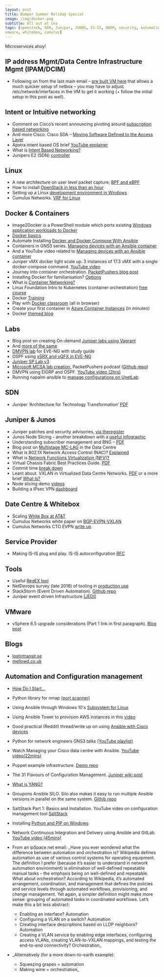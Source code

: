 ```yaml
---
layout: post
title: Bumper Summer Holiday Special
image: /img/docker.png
subtitle: All out at sea
tags: [openstack, SDN, Juniper, JUNOS, IS-IS, DWDM, security, automation, orchestration, intent, linux, docker, containers, labs, eve-ng, 
vmware, whitebox, cumulus]
---
```


Microservices ahoy!

## IP address Mgmt/Data Centre Infrastructure Mgmt (IPAM/DCIM)
* Following on from the last main email – [pre built VM here](http://www.stubarea51.net/2016/11/29/netbox-ipamdcim-what-all-network-engineers-beg-for/) that allows a much quicker setup of netbox – you may have to adjust /etc/network/interfaces in the VM to get it working (+ follow the initial setup in this post as well).

## Intent or Intuitive networking
* Comment on Cisco’s recent announcing pivoting around [subscription based networking](https://networkingnerd.net/2017/06/22/subscription-defined-networking/)
* And more Cisco. Cisco SDA – [Moving Software Defined to the Access Layer](http://datanetworkingtalk.com/cisco-sda-moving-software-defined-to-the-access-layer/)
* Apstra intent based OS brief [YouTube explainer](http://go.apstra.com/video-intent-based-networking-system-explainer)
* What is [Intent Based Networking?](https://virtualizationreview.com/articles/2017/06/27/intent-based-networking.aspx?m=1)
* Junipers E2 (SDN) [controller](https://forums.juniper.net/t5/SDN-and-NFV-Era/Introduction-to-the-E2-Controller/ba-p/309721)

## Linux
* A new architecture on user level packet capture; [BPF and eBPF](https://jvns.ca/blog/2017/06/28/notes-on-bpf---ebpf/)
* How to install [OpenStack in less than an hour](https://www.linux.com/blog/learn/chapter/OpenStack/2017/7/how-install-openstack-less-hour)
* Setting up a Linux [development environment in Windows](https://nickjanetakis.com/blog/create-an-awesome-linux-development-environment-in-windows-with-vmware)
* Cumulus Networks. [VRF for Linux](https://cumulusnetworks.com/blog/vrf-for-linux/)

## Docker & Containers
* Image2Docker  is a PowerShell module which ports existing [Windows application workloads to Docker](https://github.com/docker/communitytools-image2docker-win)
* [Docker basics](https://thenewstack.io/docker-basics-part-zero-care-containers-microservices-anyway/)
* Automate Installing [Docker and Docker Compose With Ansible](https://nickjanetakis.com/blog/automate-installing-docker-and-docker-compose-with-ansible)
* Containers in GNS3 series. [Managing devices with an Ansible container](https://gns3.com/news/article/containers-in-gns3-series-managi)
* And a YouTube video related to [Managing devices with an Ansible container](https://www.youtube.com/watch?v=ToVRZIWLx5U&feature=youtu.be)
* Juniper vMX docker light scale up. 3 instances of 17.3 vMX with a single docker-compose command. [YouTube video](https://www.youtube.com/watch?v=p76TzDSvp7M&feature=youtu.be)
* Journey into container orchestration. [PacketPushers blog post](http://packetpushers.net/journey-container-orchestration-1-introduction/)
* Installing Docker for familiarisation? [Options](https://nickjanetakis.com/blog/should-you-use-the-docker-toolbox-or-docker-for-mac-windows)
* What is [Container Networking?](https://cumulusnetworks.com/blog/what-is-container-networking/)
* Linux Foundation Intro to Kubernetes (container orchestration) [free course](https://www.edx.org/course/introduction-kubernetes-linuxfoundationx-lfs158x)
* Docker [Training](http://training.play-with-docker.com/?)
* Play with [Docker classroom](http://training.play-with-docker.com/alacart/) (all in browser)
* Create your first container in [Azure Container Instances](https://docs.microsoft.com/en-us/azure/container-instances/container-instances-quickstart) (in minutes)
* Docker [themed blog](https://blog.alexellis.io/tag/docker/)

## Labs
* Blog post on creating On-demand [Juniper labs using Vagrant](http://www.fredrikholmberg.com/2016/04/on-demand-juniper-labs-using-vagrant/)
* And [more of the same](https://keepingitclassless.net/2015/03/go-go-gadget-networking-lab/)
* [DMVPN lab](http://ablongobr.blogspot.co.uk/2017/06/dmvpn-implementation-eve-lab-v3-link.html?m=1) for EVE-NG with study guide
* OSPF using [vSRX and vQFX in EVE-NG](https://jncie.eu/ospf-between-a-srx-cluster-and-a-standalone-srx-on-eve/)
* [Juniper SP Lab v3](http://sk1f3r.ru/jlab)
* [Microsoft MCSA lab creation.](http://packetpushers.net/podcast/podcasts/datanauts-092-microsoft-mcsa-lab-creation-chef/) PacketPushers podcast ([Github repo](https://github.com/SDBrett/mcsa_lab)) 
* DMVPN using EIGRP and OSPF. [YouTube video (2hrs)](https://www.youtube.com/watch?v=_PIVvj_oRz8&feature=youtu.be)
* Running napalm-ansible to [manage configurations on UnetLab](https://www.forwardingflows.net/managing_unetlab_napalm_ansible/)

## SDN
* Juniper ‘Architecture for Technology Transformation’ [PDF](http://www.juniper.net/assets/kr/kr/local/pdf/whitepapers/2000633-en.pdf)

## Juniper & Junos
* Juniper patches and security advisories, [via theregister](https://www.theregister.co.uk/2017/07/13/juniper_bugfest/)
* Junos Node Slicing - another breakdown with a [useful infographic](http://www.itbusinessedge.com/blogs/it-unmasked/juniper-networks-applies-node-slicing-to-create-virtual-networks.html?)
* Understanding subscriber management and BNG – [PDF](http://www.juniper.net/documentation/en_US/design-and-architecture/service-provider-edge/information-products/topic-collections/understanding-subscriber-mgmt.pdf)
* Blog post on [Multistage MC-LAG](https://packet-expert.org/2017/04/11/multistage-mc-lag-in-data-center/) in the Data Centre
* What is 802.1X Network Access Control (NAC)? [Explained](http://www.juniper.net/us/en/products-services/what-is/802-1x-nac/) 
* What is [Network Functions Virtualization (NFV)?](http://www.juniper.net/us/en/products-services/what-is/network-functions-virtualization/) 
* Virtual Chassis Fabric Best Practices Guide. [PDF](https://files.acrobat.com/a/preview/9d35932b-ad31-442b-b953-9e5a1183aae3)
* Commit time [break down](https://forums.juniper.net/t5/Network-OS/commit-comment-quot-Why-is-this-taking-so-long-quot/ta-p/307911)
* Leant about. VXLAN in Virtualized Data Centre Networks. [PDF](https://files.acrobat.com/a/preview/ff92f725-a90d-4163-92a1-7b8d1a75a8fc) or a more brief [What Is?](http://www.juniper.net/us/en/products-services/what-is/vxlan/)
* Node slicing demo [videos](http://forums.juniper.net/t5/Network-OS/Junos-Node-Slicing-Demo-Videos/ta-p/310578)
* Building a IPsec VPN [dashboard](https://0x2142.com/?p=375)

## Date Centre & Whitebox
* Scaling [White Box at AT&T](http://about.att.com/innovationblog/scaling_white_box)
* Cumulus Networks white paper on [BGP-EVPN-VXLAN](https://cumulusnetworks.com/learn/web-scale-networking-resources/white-papers/bgp-evpn-vxlan/)
* Cumulus Networks CTO EVPN [write up](https://cumulusnetworks.com/blog/evpn-cumulus-linux-makes-cto-yell-booyah/)

## Service Provider
* Making IS-IS plug and play. IS-IS autoconfiguration [RFC](https://tools.ietf.org/html/rfc8196)

## Tools
* Useful [RegEX tool](http://www.regexpal.com/)
* NetDevops survey (late 2016) of tooling in [production use](https://interestingtraffic.nl/2017/03/27/insights-from-the-netdevops-fall-2016-survey/)
* StackStorm (Event Driven Automation). [Github repo](https://github.com/StackStorm/st2)
* Juniper event driven Infrastructure [(JEDI)](https://saltstack.com/webinar-saltstack-juniper-event-driven-infrastructure-for-software-defined-networks/)

## VMware
* vSphere 6.5 upgrade considerations (Part 1 link in first paragraph). [Blog post](https://blogs.vmware.com/vsphere/2017/07/vsphere-6-5-upgrade-considerations-part-2.html)

## Blogs
* [lostintransit.se](http://lostintransit.se/)
* [mellowd.co.uk](https://mellowd.co.uk/ccie/)

## Automation and Configuration management
* [How Do I Start...](http://blog.ipspace.net/2017/06/how-do-i-start-automating-network.html?m=1)
* Python library for nmap [(port scanner)](http://xael.org/pages/python-nmap-en.html)
* Using Ansible through Windows 10's [Subsystem for Linux](https://www.jeffgeerling.com/blog/2017/using-ansible-through-windows-10s-subsystem-linux)
* Using Ansible Tower to provision AWS instances in this [video](https://www.ansible.com/zero-to-100?)
* Good practical (Reddit) thread/write up on using [Ansible with Cisco devices](https://www.reddit.com/r/networking/comments/6ljtpo/bossing_cisco_around_with_ansible/)
* Python for network engineers GNS3 talks [(YouTube playlist)](https://www.youtube.com/playlist?list=PLhfrWIlLOoKPn7T9FtvbOWX8GxgsFFNwn)
* Watch Managing your Cisco data centre with Ansible. [YouTube video(22mins)](https://www.youtube.com/watch?v=oy1DQXFSCEw&feature=youtu.be)
* Puppet example infrastructure. [Demo repo](https://github.com/bitfield/control-repo)
* The 31 Flavours of Configuration Management. [Juniper wiki post](http://forums.juniper.net/t5/Automation/The-31-Flavors-of-Configuration-Management/ta-p/310141)
* [What is YANG?](https://stebe.info/2017/07/yang/)
* Groupons Ansible SILO. Silo also makes it easy to run multiple Ansible versions in parallel on the same system. [Githib repo](https://github.com/groupon/ansible-silo)
* SaltStack Part 1: Basics and Installation. YouTube video on configuration management tool [SaltStack](https://www.youtube.com/watch?v=JK7z6xnj1k0&feature=youtu.be)
* Installing [Python and PIP on Windows](https://dbader.org/blog/installing-python-and-pip-on-windows-10)
* Network Continuous Integration and Delivery using Ansible and GitLab. [YouTube video (45mins)](https://www.youtube.com/watch?v=oL9HX0-vIGA&feature=youtu.be)
* From an ipSpace.net email: 
_Have you ever wondered what the difference between automation and orchestration is?
Wikipedia defines automation as use of various control systems for operating equipment. The definition I prefer (because it’s easier to understand in network automation environment) is elimination of well-defined repeatable manual tasks – the emphasis being on well-defined and repeatable.
What about orchestration? According to Wikipedia, it’s automated arrangement, coordination, and management that defines the policies and service levels through automated workflows, provisioning, and change management. Yet again, a simpler definition might make more sense: grouping of automated tasks in coordinated workflows.
Let’s make this a bit less abstract:
  * Enabling an interface? Automation
  * Configuring a VLAN on a switch? Automation
  * Creating interface descriptions based on LLDP neighbors? Automation
  * Creating a VLAN service by enabling edge interfaces, configuring access VLANs, creating VLAN-to-VXLAN mappings, and testing the end-to-end connectivity? Orchestration_

* _Alternatively (for a more down-to-earth example):
  * Squeezing grapes = automation
  * Making wine = orchestration_
